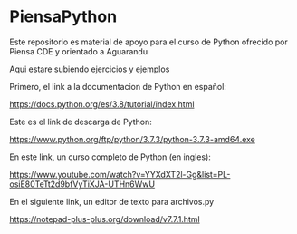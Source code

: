 # PiensaPython
Este repositorio es material de apoyo para el curso de Python ofrecido por Piensa CDE y orientado a Aguarandu

Aqui estare subiendo ejercicios y ejemplos

Primero, el link a la documentacion de Python en español:

https://docs.python.org/es/3.8/tutorial/index.html

Este es el link de descarga de Python:

https://www.python.org/ftp/python/3.7.3/python-3.7.3-amd64.exe

En este link, un curso completo de Python (en ingles):

https://www.youtube.com/watch?v=YYXdXT2l-Gg&list=PL-osiE80TeTt2d9bfVyTiXJA-UTHn6WwU

En el siguiente link, un editor de texto para archivos.py

https://notepad-plus-plus.org/download/v7.7.1.html
